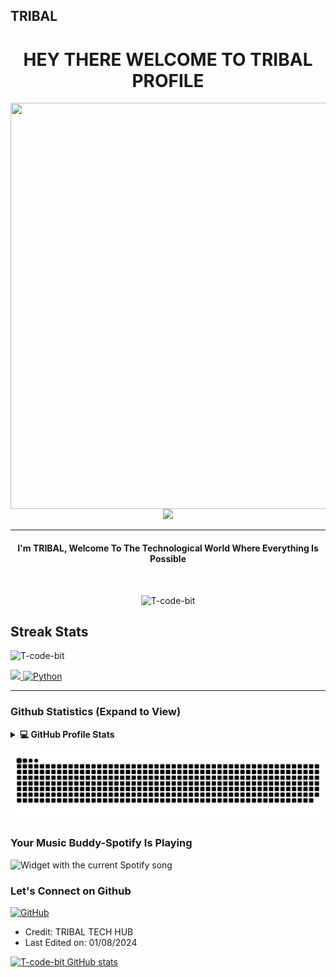 ## TRIBAL

<h1 align="center"> HEY THERE WELCOME TO TRIBAL PROFILE </h1>
<p align="center">
<img src="https://i.imgur.com/R9Fva2U.jpeg" width="600" height="650"/

<p align="center">
  <a href="https://github.com/khrlmstfa/readme-typing-svg"><img src="https://readme-typing-svg.herokuapp.com?lines=I'VE+FOUND+PEACE+IN+DEBUGGING;SPECIALISED+IN+PROGRAMMING+AND+CODING;WELCOME+TO+TRIBAL+EMPIRE;LONG+LIVE+THE+CLAN&center=true&width=500&height=50"></a>
</p>
<hr/>
<h4 align="center"> I'm TRIBAL, Welcome To The Technological World Where Everything Is Possible</h4>
<br>
<p align="center"> <img src="https://komarev.com/ghpvc/?username=T-code-bit&label=Profile%20views&color=0e75b6&style=plastic" alt="T-code-bit" /> </p>



## Streak Stats 
<p align="left"><img src="https://github-readme-streak-stats.herokuapp.com/?user=T-code-bit&theme=algolia" alt="T-code-bit"  /></p>

<p align="left"> 


   
   <a href="https://wa.me/254782662427"><img width="83" hight="100" src="https://cdn.icon-icons.com/icons2/2530/PNG/512/whatsapp_button_icon_151832.png">
   <a href="https://www.python.org" target="_blank">
    <img alt="Python" src="https://img.shields.io/badge/Python%20-%2314354C.svg?logo=python&logoColor=white">
  </a>

</p>



------

### Github Statistics (Expand to View) 


<details> 
  <summary><b>💻 GitHub Profile Stats</b></summary>
  <br/>
  <p align="left">
    <a href="https://github.com/T-code-bit/github-readme-stats"><img alt="T-code-bit's Github Stats" src="https://github-readme-stats.vercel.app/api?username=T-code-bit&show_icons=true&count_private=true&theme=algolia" height="192px"/></a>
<br/>
  &nbsp;
	  <img src="https://github-readme-stats.vercel.app/api/top-langs?username=eabdalmufid&show_icons=true&locale=en&layout=compact&theme=algolia" alt="eabdalmufid" height="192px"/>
  <br/>
<br/>
  <b>Note:</b> Top languages is only a metric of the languages my public code consists of and doesn't reflect experience or skill level.
  </p>
</details>

</details>

<p align="left">
<img src="https://github.com/Platane/snk/raw/output/github-contribution-grid-snake.svg" alt="nz" width="700"/>
</p>

### Your Music Buddy-Spotify Is Playing

<div align="left">
  <img src="https://spogit.vercel.app/api?theme=dark&rainbow=true&scan=true" alt="Widget with the current Spotify song"  />
</div>

### Let's Connect on Github
<p align="left">
	<a href="https://github.com/T-code-bit/"><img src="https://img.icons8.com/bubbles/50/000000/github.png" alt="GitHub"/></a>
	
</p>



* Credit: TRIBAL TECH HUB
* Last Edited on: 01/08/2024




[![T-code-bit GitHub stats](https://github-readme-stats.vercel.app/api?username=T-code-bit&show_icons=true&theme=radical)](https://github.com/T-code-bit)
